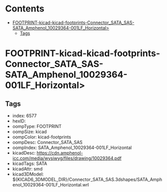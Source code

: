 



Contents
========

* [FOOTPRINT-kicad-kicad-footprints-Connector_SATA_SAS-SATA_Amphenol_10029364-001LF_Horizontal>](#footprint-kicad-kicad-footprints-connector_sata_sas-sata_amphenol_10029364-001lf_horizontal)
	* [Tags](#tags)

# FOOTPRINT-kicad-kicad-footprints-Connector_SATA_SAS-SATA_Amphenol_10029364-001LF_Horizontal>

## Tags

- index: 6577
- hexID: 
- oompType: FOOTPRINT
- oompSize: kicad
- oompColor: kicad-footprints
- oompDesc: Connector_SATA_SAS
- oompIndex: SATA_Amphenol_10029364-001LF_Horizontal
- kicadDesc: https://cdn.amphenol-icc.com/media/wysiwyg/files/drawing/10029364.pdf
- kicadTags: SATA
- kicadAttr: smd
- kicad3DModel: ${KICAD6_3DMODEL_DIR}/Connector_SATA_SAS.3dshapes/SATA_Amphenol_10029364-001LF_Horizontal.wrl
